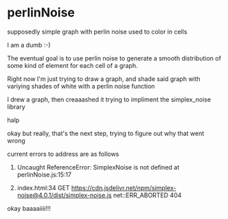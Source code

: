 # perlinNoise
supposedly simple graph with perlin noise used to color in cells


I am a dumb :-)

The eventual goal is to use perlin noise to generate a smooth distribution of some kind of element for each cell of a graph.

Right now I'm just trying to draw a graph, and shade said graph with variying shades of white with a perlin noise function

I drew a graph, then creaaashed it trying to impliment the simplex_noise library

halp

okay but really, that's the next step, trying to figure out why that went wrong

current errors to address are as follows

1.  Uncaught ReferenceError: SimplexNoise is not defined
    at perlinNoise.js:15:17
    
2.  index.html:34     GET https://cdn.jsdelivr.net/npm/simplex-noise@4.0.1/dist/simplex-noise.js net::ERR_ABORTED 404


okay baaaaiiii!!!
